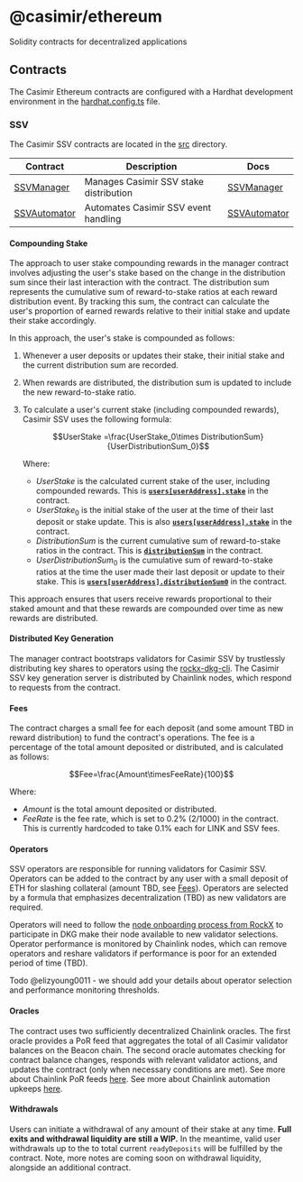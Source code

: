 # @casimir/ethereum

Solidity contracts for decentralized applications

## Contracts

The Casimir Ethereum contracts are configured with a Hardhat development environment in the [hardhat.config.ts](./hardhat.config.ts) file.

### SSV

The Casimir SSV contracts are located in the [src](./src) directory.

| Contract | Description | Docs |
| --- | --- | --- |
| [SSVManager](./src/SSVManager.sol) | Manages Casimir SSV stake distribution | [SSVManager](./docs/index.md#ssvmanager) |
| [SSVAutomator](./src/SSVAutomation.sol) | Automates Casimir SSV event handling | [SSVAutomator](./docs/index.md#ssvautomator) |

#### Compounding Stake

The approach to user stake compounding rewards in the manager contract involves adjusting the user's stake based on the change in the distribution sum since their last interaction with the contract. The distribution sum represents the cumulative sum of reward-to-stake ratios at each reward distribution event. By tracking this sum, the contract can calculate the user's proportion of earned rewards relative to their initial stake and update their stake accordingly.

In this approach, the user's stake is compounded as follows:

1. Whenever a user deposits or updates their stake, their initial stake and the current distribution sum are recorded.
2. When rewards are distributed, the distribution sum is updated to include the new reward-to-stake ratio.
3. To calculate a user's current stake (including compounded rewards), Casimir SSV uses the following formula:

   $$UserStake =\frac{UserStake_0\times DistributionSum}{UserDistributionSum_0}$$

   Where:

   - $UserStake$ is the calculated current stake of the user, including compounded rewards. This is [**`users[userAddress].stake`**](./docs/index.md#user) in the contract.
   - $UserStake_0$ is the initial stake of the user at the time of their last deposit or stake update. This is also [**`users[userAddress].stake`**](./docs/index.md#user) in the contract.
   - $DistributionSum$ is the current cumulative sum of reward-to-stake ratios in the contract. This is [**`distributionSum`**](./docs/index.md#distributionsum) in the contract.
   - $UserDistributionSum_0$ is the cumulative sum of reward-to-stake ratios at the time the user made their last deposit or update to their stake. This is [**`users[userAddress].distributionSum0`**](./docs/index.md#user) in the contract.

This approach ensures that users receive rewards proportional to their staked amount and that these rewards are compounded over time as new rewards are distributed.

#### Distributed Key Generation

The manager contract bootstraps validators for Casimir SSV by trustlessly distributing key shares to operators using the [rockx-dkg-cli](https://github.com/RockX-SG/rockx-dkg-cli). The Casimir SSV key generation server is distributed by Chainlink nodes, which respond to requests from the contract.

#### Fees

The contract charges a small fee for each deposit (and some amount TBD in reward distribution) to fund the contract's operations. The fee is a percentage of the total amount deposited or distributed, and is calculated as follows:

$$Fee=\frac{Amount\timesFeeRate}{100}$$

Where:

- $Amount$ is the total amount deposited or distributed.
- $FeeRate$ is the fee rate, which is set to 0.2% (2/1000) in the contract. This is currently hardcoded to take 0.1% each for LINK and SSV fees.

#### Operators

SSV operators are responsible for running validators for Casimir SSV. Operators can be added to the contract by any user with a small deposit of ETH for slashing collateral (amount TBD, see [Fees](./README.md#fees)). Operators are selected by a formula that emphasizes decentralization (TBD) as new validators are required.

Operators will need to follow the [node onboarding process from RockX](https://github.com/RockX-SG/rockx-dkg-cli/blob/main/docs/dkg_node_installation_instructions.md) to participate in DKG make their node available to new validator selections. Operator performance is monitored by Chainlink nodes, which can remove operators and reshare validators if performance is poor for an extended period of time (TBD).

Todo @elizyoung0011 - we should add your details about operator selection and performance monitoring thresholds.

#### Oracles

The contract uses two sufficiently decentralized Chainlink oracles. The first oracle provides a PoR feed that aggregates the total of all Casimir validator balances on the Beacon chain. The second oracle automates checking for contract balance changes, responds with relevant validator actions, and updates the contract (only when necessary conditions are met). See more about Chainlink PoR feeds [here](https://docs.chain.link/data-feeds/proof-of-reserve). See more about Chainlink automation upkeeps [here](https://docs.chain.link/chainlink-automation/introduction).

#### Withdrawals

Users can initiate a withdrawal of any amount of their stake at any time. **Full exits and withdrawal liquidity are still a WIP.** In the meantime, valid user withdrawals up to the to total current `readyDeposits` will be fulfilled by the contract. Note, more notes are coming soon on withdrawal liquidity, alongside an additional contract.
